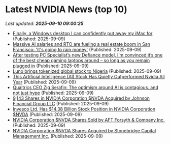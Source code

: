 # Latest NVIDIA News (top 10)
_Last updated: **2025-09-10 09:00:25**_

- [Finally, a Windows desktop I can confidently put away my iMac for](https://www.zdnet.com/article/finally-a-windows-desktop-i-can-confidently-put-away-my-imac-for/) (Published: 2025-09-09)
- [Massive AI salaries and RTO are fueling a real estate boom in San Francisco: 'It's going to rain money'](https://www.businessinsider.com/ai-money-rto-real-estate-boom-san-francisco-2025-9) (Published: 2025-09-09)
- [After testing PC Specialist’s new Defiance model, I’m convinced it’s one of the best cheap gaming laptops around – so long as you remain plugged in](https://www.techradar.com/computing/gaming-laptops/pc-specialist-defiance-ii-16-review) (Published: 2025-09-09)
- [Luno brings tokenized global stock to Nigeria](https://www.finextra.com/pressarticle/106975/luno-brings-tokenized-global-stock-to-nigeria) (Published: 2025-09-09)
- [This Artificial Intelligence (AI) Stock Has Quietly Outperformed Nvidia All Year](https://biztoc.com/x/af8ddfad1a1d7195) (Published: 2025-09-09)
- [Qualtrics CEO Zig Serafin: The optimism around AI is contagious, and not just hype](https://fortune.com/2025/09/09/qualtrics-ceo-zig-serafin-the-optimism-around-ai-is-contagious-and-not-just-hype/) (Published: 2025-09-09)
- [9,143 Shares in NVIDIA Corporation $NVDA Acquired by Johnson Financial Group LLC](https://www.etfdailynews.com/2025/09/09/9143-shares-in-nvidia-corporation-nvda-acquired-by-johnson-financial-group-llc/) (Published: 2025-09-09)
- [Invesco Ltd. Has $14.38 Billion Stock Position in NVIDIA Corporation $NVDA](https://www.etfdailynews.com/2025/09/09/invesco-ltd-has-14-38-billion-stock-position-in-nvidia-corporation-nvda/) (Published: 2025-09-09)
- [NVIDIA Corporation $NVDA Shares Sold by AFT Forsyth & Company Inc.](https://www.etfdailynews.com/2025/09/09/nvidia-corporation-nvda-shares-sold-by-aft-forsyth-company-inc/) (Published: 2025-09-09)
- [NVIDIA Corporation $NVDA Shares Acquired by Stonebridge Capital Management Inc.](https://www.etfdailynews.com/2025/09/09/nvidia-corporation-nvda-shares-acquired-by-stonebridge-capital-management-inc/) (Published: 2025-09-09)
